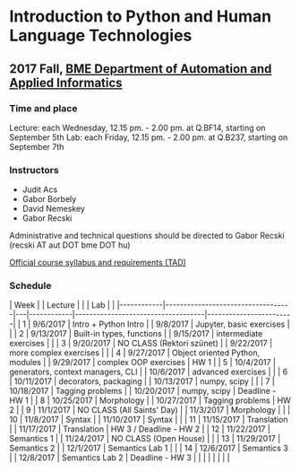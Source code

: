 # Introduction to Python and Human Language Technologies
## 2017 Fall, [BME Department of Automation and Applied Informatics](www.aut.bme.hu)

### Time and place
Lecture: each Wednesday, 12.15 pm. - 2.00 pm. at Q.BF14, starting on September 5th
Lab: each Friday, 12.15 pm. - 2.00 pm. at Q.B237, starting on September 7th

### Instructors
- Judit Acs
- Gabor Borbely 
- David Nemeskey
- Gabor Recski

Administrative and technical questions should be directed to Gabor Recski (recski AT aut DOT bme DOT hu)

[Official course syllabus and requirements (TAD)](https://portal.vik.bme.hu/kepzes/targyak/VIAUAV35/en/)

### Schedule

| Week |            | Lecture                           |   |            | Lab                                |                        |
|------------|-----------------------------------|---|------------|------------------------------------|------------------------|
| 1 | 9/6/2017   | Intro + Python Intro              |   | 9/8/2017   | Jupyter, basic exercises           |                        |
| 2 | 9/13/2017  | Built-in types, functions         |   | 9/15/2017  | intermediate exercises             |                        |
| 3 | 9/20/2017  | NO CLASS (Rektori szünet)         |   | 9/22/2017  | more complex exercises             |                        |
| 4 | 9/27/2017  | Object oriented Python, modules   |   | 9/29/2017  | complex OOP exercises              | HW 1                   |
| 5 | 10/4/2017  | generators, context managers, CLI |   | 10/6/2017  | advanced exercises                 |                        |
| 6 | 10/11/2017 | decorators, packaging             |   | 10/13/2017 | numpy, scipy                       |                        |
| 7 | 10/18/2017 | Tagging problems                  |   | 10/20/2017 | numpy, scipy                       | Deadline - HW 1        |
| 8 | 10/25/2017 | Morphology                        |   | 10/27/2017 | Tagging problems                   | HW 2                   |
| 9 | 11/1/2017  | NO CLASS (All Saints' Day)        |   | 11/3/2017  | Morphology                         |                        |
| 10 | 11/8/2017  | Syntax                            |   | 11/10/2017 | Syntax                             |                        |
| 11 | 11/15/2017 | Translation                       |   | 11/17/2017 | Translation                        | HW 3 / Deadline - HW 2 |
| 12 | 11/22/2017 | Semantics 1                       |   | 11/24/2017 | NO CLASS (Open House)              |                        |
| 13 | 11/29/2017 | Semantics 2                       |   | 12/1/2017  | Semantics Lab 1                    |                        |
| 14 | 12/6/2017  | Semantics 3                       |   | 12/8/2017  | Semantics Lab 2                    | Deadline - HW 3        |
|            |                                   |   |            |                                    |                        |
